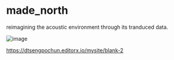 # made_north
reimagining the acoustic environment through its tranduced data.

![image](https://user-images.githubusercontent.com/124747664/217403388-58f15180-3941-4699-a441-ff40eb7cd602.png)

https://dtsengpochun.editorx.io/mysite/blank-2
